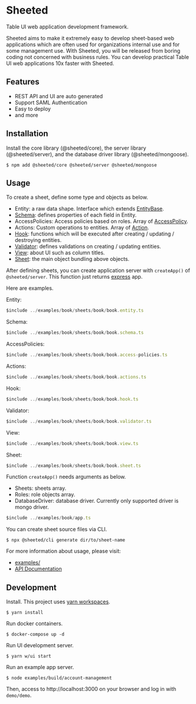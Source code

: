 <!-- README.md is generated automatically. DO NOT edit manually. -->

# Sheeted

Table UI web application development framework.

Sheeted aims to make it extremely easy to develop sheet-based web applications which are often used for organizations internal use and for some management use. With Sheeted, you will be released from boring coding not concerned with business rules. You can develop practical Table UI web applications 10x faster with Sheeted.

## Features

* REST API and UI are auto generated
* Support SAML Authentication
* Easy to deploy
* and more

## Installation

Install the core library (@sheeted/core), the server library (@sheeted/server), and the database driver library (@sheeted/mongoose).

```console
$ npm add @sheeted/core @sheeted/server @sheeted/mongoose
```

## Usage

To create a sheet, define some type and objects as below.

[EntityBase]:https://realglobe-inc.github.io/sheeted/core/interfaces/_entitybase_type_.entitybase.html
[Schema]:https://realglobe-inc.github.io/sheeted/core/modules/_schema_type_.html#schema
[AccessPolicy]: https://realglobe-inc.github.io/sheeted/core/modules/_accesspolicy_type_.html#accesspolicy
[Action]: https://realglobe-inc.github.io/sheeted/core/modules/_action_type_.html#action
[Hook]:https://realglobe-inc.github.io/sheeted/core/modules/_hook_type_.html#hook
[Validator]:https://realglobe-inc.github.io/sheeted/core/modules/_validator_type_.html#validator
[View]:https://realglobe-inc.github.io/sheeted/core/modules/_view_type_.html#view
[Sheet]:https://realglobe-inc.github.io/sheeted/core/modules/_sheet_type_.html#sheet

* Entity: a raw data shape. Interface which extends [EntityBase][EntityBase].
* [Schema][Schema]: defines properties of each field in Entity.
* AccessPolicies: Access policies based on roles. Array of [AccessPolicy][AccessPolicy].
* Actions: Custom operations to entities. Array of [Action][Action].
* [Hook][Hook]: functions which will be executed after creating / updating / destroying entities.
* [Validator][Validator]: defines validations on creating / updating entities.
* [View][View]: about UI such as column titles.
* [Sheet][Sheet]: the main object bundling above objects.

After defining sheets, you can create application server with `createApp()` of `@sheeted/server`. This function just returns [express](https://expressjs.com/) app.

Here are examples.

Entity:

```ts
$include ../examples/book/sheets/book/book.entity.ts
```

Schema:

```ts
$include ../examples/book/sheets/book/book.schema.ts
```

AccessPolicies:

```ts
$include ../examples/book/sheets/book/book.access-policies.ts
```

Actions:

```ts
$include ../examples/book/sheets/book/book.actions.ts
```

Hook:

```ts
$include ../examples/book/sheets/book/book.hook.ts
```

Validator:

```ts
$include ../examples/book/sheets/book/book.validator.ts
```

View:

```ts
$include ../examples/book/sheets/book/book.view.ts
```

Sheet:

```ts
$include ../examples/book/sheets/book/book.sheet.ts
```

Function `createApp()` needs arguments as below.

* Sheets: sheets array.
* Roles: role objects array.
* DatabaseDriver: database driver. Currently only supported driver is mongo driver.

```ts
$include ../examples/book/app.ts
```

You can create sheet source files via CLI.

```console
$ npx @sheeted/cli generate dir/to/sheet-name
```

For more information about usage, please visit:

* [examples/](./examples)
* [API Documentation](https://realglobe-inc.github.io/sheeted/)

## Development

Install. This project uses [yarn workspaces](https://classic.yarnpkg.com/blog/2017/08/02/introducing-workspaces/).

```console
$ yarn install
```

Run docker containers.

```console
$ docker-compose up -d
```

Run UI development server.

```console
$ yarn w/ui start
```

Run an example app server.

```console
$ node examples/build/account-management
```

Then, access to http://localhost:3000 on your browser and log in with `demo/demo`.
